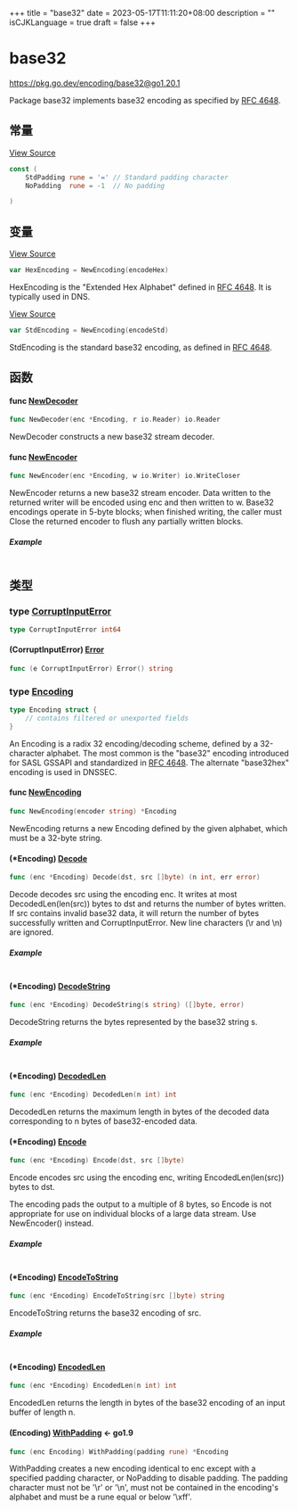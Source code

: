 +++
title = "base32"
date = 2023-05-17T11:11:20+08:00
description = ""
isCJKLanguage = true
draft = false
+++
# base32

https://pkg.go.dev/encoding/base32@go1.20.1



Package base32 implements base32 encoding as specified by [RFC 4648](https://rfc-editor.org/rfc/rfc4648.html).











## 常量 

[View Source](https://cs.opensource.google/go/go/+/go1.20.1:src/encoding/base32/base32.go;l=27)

``` go 
const (
	StdPadding rune = '=' // Standard padding character
	NoPadding  rune = -1  // No padding

)
```

## 变量

[View Source](https://cs.opensource.google/go/go/+/go1.20.1:src/encoding/base32/base32.go;l=76)

``` go 
var HexEncoding = NewEncoding(encodeHex)
```

HexEncoding is the "Extended Hex Alphabet" defined in [RFC 4648](https://rfc-editor.org/rfc/rfc4648.html). It is typically used in DNS.

[View Source](https://cs.opensource.google/go/go/+/go1.20.1:src/encoding/base32/base32.go;l=72)

``` go 
var StdEncoding = NewEncoding(encodeStd)
```

StdEncoding is the standard base32 encoding, as defined in [RFC 4648](https://rfc-editor.org/rfc/rfc4648.html).

## 函数

#### func [NewDecoder](https://cs.opensource.google/go/go/+/go1.20.1:src/encoding/base32/base32.go;l=537) 

``` go 
func NewDecoder(enc *Encoding, r io.Reader) io.Reader
```

NewDecoder constructs a new base32 stream decoder.

#### func [NewEncoder](https://cs.opensource.google/go/go/+/go1.20.1:src/encoding/base32/base32.go;l=263) 

``` go 
func NewEncoder(enc *Encoding, w io.Writer) io.WriteCloser
```

NewEncoder returns a new base32 stream encoder. Data written to the returned writer will be encoded using enc and then written to w. Base32 encodings operate in 5-byte blocks; when finished writing, the caller must Close the returned encoder to flush any partially written blocks.

##### Example
``` go 
```

## 类型

### type [CorruptInputError](https://cs.opensource.google/go/go/+/go1.20.1:src/encoding/base32/base32.go;l=280) 

``` go 
type CorruptInputError int64
```

#### (CorruptInputError) [Error](https://cs.opensource.google/go/go/+/go1.20.1:src/encoding/base32/base32.go;l=282) 

``` go 
func (e CorruptInputError) Error() string
```

### type [Encoding](https://cs.opensource.google/go/go/+/go1.20.1:src/encoding/base32/base32.go;l=21) 

``` go 
type Encoding struct {
	// contains filtered or unexported fields
}
```

An Encoding is a radix 32 encoding/decoding scheme, defined by a 32-character alphabet. The most common is the "base32" encoding introduced for SASL GSSAPI and standardized in [RFC 4648](https://rfc-editor.org/rfc/rfc4648.html). The alternate "base32hex" encoding is used in DNSSEC.

#### func [NewEncoding](https://cs.opensource.google/go/go/+/go1.20.1:src/encoding/base32/base32.go;l=54) 

``` go 
func NewEncoding(encoder string) *Encoding
```

NewEncoding returns a new Encoding defined by the given alphabet, which must be a 32-byte string.

#### (*Encoding) [Decode](https://cs.opensource.google/go/go/+/go1.20.1:src/encoding/base32/base32.go;l=378) 

``` go 
func (enc *Encoding) Decode(dst, src []byte) (n int, err error)
```

Decode decodes src using the encoding enc. It writes at most DecodedLen(len(src)) bytes to dst and returns the number of bytes written. If src contains invalid base32 data, it will return the number of bytes successfully written and CorruptInputError. New line characters (\r and \n) are ignored.

##### Example
``` go 
```

#### (*Encoding) [DecodeString](https://cs.opensource.google/go/go/+/go1.20.1:src/encoding/base32/base32.go;l=386) 

``` go 
func (enc *Encoding) DecodeString(s string) ([]byte, error)
```

DecodeString returns the bytes represented by the base32 string s.

##### Example
``` go 
```

#### (*Encoding) [DecodedLen](https://cs.opensource.google/go/go/+/go1.20.1:src/encoding/base32/base32.go;l=543) 

``` go 
func (enc *Encoding) DecodedLen(n int) int
```

DecodedLen returns the maximum length in bytes of the decoded data corresponding to n bytes of base32-encoded data.

#### (*Encoding) [Encode](https://cs.opensource.google/go/go/+/go1.20.1:src/encoding/base32/base32.go;l=108) 

``` go 
func (enc *Encoding) Encode(dst, src []byte)
```

Encode encodes src using the encoding enc, writing EncodedLen(len(src)) bytes to dst.

The encoding pads the output to a multiple of 8 bytes, so Encode is not appropriate for use on individual blocks of a large data stream. Use NewEncoder() instead.

##### Example
``` go 
```

#### (*Encoding) [EncodeToString](https://cs.opensource.google/go/go/+/go1.20.1:src/encoding/base32/base32.go;l=184) 

``` go 
func (enc *Encoding) EncodeToString(src []byte) string
```

EncodeToString returns the base32 encoding of src.

##### Example
``` go 
```

#### (*Encoding) [EncodedLen](https://cs.opensource.google/go/go/+/go1.20.1:src/encoding/base32/base32.go;l=269) 

``` go 
func (enc *Encoding) EncodedLen(n int) int
```

EncodedLen returns the length in bytes of the base32 encoding of an input buffer of length n.

#### (Encoding) [WithPadding](https://cs.opensource.google/go/go/+/go1.20.1:src/encoding/base32/base32.go;l=83)  <- go1.9

``` go 
func (enc Encoding) WithPadding(padding rune) *Encoding
```

WithPadding creates a new encoding identical to enc except with a specified padding character, or NoPadding to disable padding. The padding character must not be '\r' or '\n', must not be contained in the encoding's alphabet and must be a rune equal or below '\xff'.
